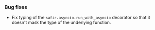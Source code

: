 ### Bug fixes

- Fix typing of the `safir.asyncio.run_with_asyncio` decorator so that it doesn't mask the type of the underlying function.
